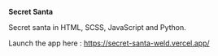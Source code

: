 <b>Secret Santa</b>

Secret santa in HTML, SCSS, JavaScript and Python.

Launch the app here : https://secret-santa-weld.vercel.app/
